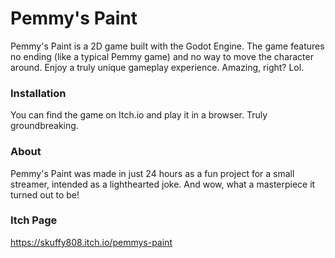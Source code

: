 # Pemmy's Paint

Pemmy's Paint is a 2D game built with the Godot Engine. The game features no ending (like a typical Pemmy game) and no way to move the character around. Enjoy a truly unique gameplay experience. Amazing, right? Lol.

### Installation

You can find the game on Itch.io and play it in a browser. Truly groundbreaking.

### About

Pemmy's Paint was made in just 24 hours as a fun project for a small streamer, intended as a lighthearted joke. And wow, what a masterpiece it turned out to be!

### Itch Page

https://skuffy808.itch.io/pemmys-paint
